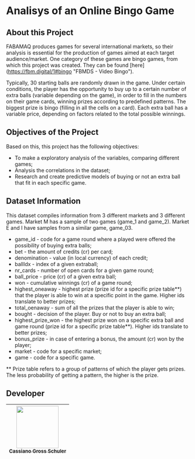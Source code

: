 # Analisys of an Online Bingo Game

## About this Project
FABAMAQ produces games for several international markets, so their analysis is essential for the production of games aimed at each target audience/market.
One category of these games are bingo games, from which this project was created. They can be found [here] (https://fbm.digital/1#bingo "FBMDS - Video Bingo").

Typically, 30 starting balls are randomly drawn in the game. Under certain conditions, the player has the opportunity to buy up to a certain number of extra balls (variable depending on the game), in order to fill in the numbers on their game cards, winning prizes according to predefined patterns. The biggest prize is bingo (filling in all the cells on a card). Each extra ball has a variable price, depending on factors related to the total possible winnings.

## Objectives of the Project
Based on this, this project has the following objectives:
- To make a exploratory analysis of the variables, comparing different games;
- Analysis the correlations in the dataset;
- Research and create predictive models of buying or not an extra ball that fit in each specific game.

## Dataset Information
This dataset compiles information from 3 different markets and 3 different games. Market M has a sample of two games (game_1 and game_2). Market E and I have samples from a similar game, game_03.

- game_id           - code for a game round where a played were offered the possibility of buying extra balls;
- bet               - the amount of credits (cr) per card;
- denomination      - value (in local currency) of each credit;
- ballIdx           - index of a given extraball;
- nr_cards          - number of open cards for a given game round;
- ball_price        - price (cr) of a given extra ball;
- won               - cumulative winnings (cr) of a game round;
- highest_oneaway   - highest prize (prize id for a specific prize table**) that the player is able to win at a specific point in the game. Higher ids translate to better prizes;
- total_oenaway     - sum of all the prizes that the player is able to win;
- bought            - decision of the player. Buy or not to buy an extra ball;
- highest_prize_won - the highest prize won on a specific extra ball and game round (prize id for a specific prize table**). Higher ids translate to better prizes;
- bonus_prize       - in case of entering a bonus, the amount (cr) won by the player;
- market            - code for a specific market;
- game              - code for a specific game.

** Prize table refers to a group of patterns of which the player gets prizes. The less probability of getting a pattern, the higher is the prize.

## Developer
| [<img src="https://avatars.githubusercontent.com/u/54179576?v=4" width=115><br><sub>Cassiano Gross Schuler</sub>](https://github.com/Zorug) | 
| :---: |
